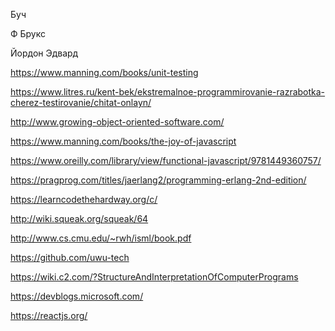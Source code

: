 
Буч

Ф Брукс

Йордон Эдвард

https://www.manning.com/books/unit-testing

https://www.litres.ru/kent-bek/ekstremalnoe-programmirovanie-razrabotka-cherez-testirovanie/chitat-onlayn/

http://www.growing-object-oriented-software.com/

https://www.manning.com/books/the-joy-of-javascript

https://www.oreilly.com/library/view/functional-javascript/9781449360757/

https://pragprog.com/titles/jaerlang2/programming-erlang-2nd-edition/

https://learncodethehardway.org/c/

http://wiki.squeak.org/squeak/64

http://www.cs.cmu.edu/~rwh/isml/book.pdf

https://github.com/uwu-tech

https://wiki.c2.com/?StructureAndInterpretationOfComputerPrograms

https://devblogs.microsoft.com/

https://reactjs.org/
